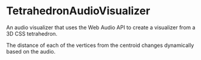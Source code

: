 # TetrahedronAudioVisualizer
An audio visualizer that uses the Web Audio API to create a visualizer from a 3D CSS tetrahedron.

The distance of each of the vertices from the centroid changes dynamically based on the audio.
